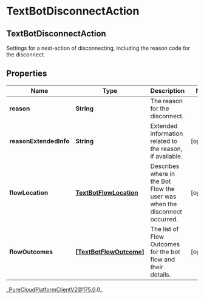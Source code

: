 # TextBotDisconnectAction

## TextBotDisconnectAction
Settings for a next-action of disconnecting, including the reason code for the disconnect.

## Properties

|Name | Type | Description | Notes|
|------------ | ------------- | ------------- | -------------|
| **reason** | **String** | The reason for the disconnect. | |
| **reasonExtendedInfo** | **String** | Extended information related to the reason, if available. | [optional] |
| **flowLocation** | [**TextBotFlowLocation**](TextBotFlowLocation) | Describes where in the Bot Flow the user was when the disconnect occurred. | [optional] |
| **flowOutcomes** | [**[TextBotFlowOutcome]**]([TextBotFlowOutcome]) | The list of Flow Outcomes for the bot flow and their details. | [optional] |



_PureCloudPlatformClientV2@175.0.0_
